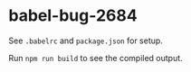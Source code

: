 # babel-bug-2684

See `.babelrc` and `package.json` for setup.



Run `npm run build` to see the compiled output.
